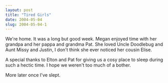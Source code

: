 ```yaml
---
layout: post
title: "Tired Girls"
date: 2004-05-04
slug: 2004-05-04-1
---
```


We&apos;re home.  It was a long but good week.  Megan enjoyed time with her grandpa and her pappa and grandma Pat.  She loved Uncle Doodlebug and Aunt Missy and Justin, I don&apos;t think she ever noticed her cousin Elise.  

A special thanks to Elton and Pat for giving us a cosy place to sleep during such a hectic time.  I hope we weren&apos;t too much of a bother.  

More later once I&apos;ve slept.
